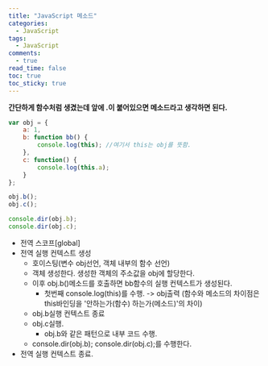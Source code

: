 ```yaml
---
title: "JavaScript 메소드"
categories:
  - JavaScript
tags:
  - JavaScript
comments:
  - true
read_time: false
toc: true
toc_sticky: true
---
```


__간단하게 함수처럼 생겼는데 앞에 .이 붙어있으면 메소드라고 생각하면 된다.__

```js
var obj = {
    a: 1,
    b: function bb() {
        console.log(this); //여기서 this는 obj를 뜻함.
    },
    c: function() {
        console.log(this.a);
    } 
};

obj.b();
obj.c();

console.dir(obj.b);
console.dir(obj.c);
```

- 전역 스코프[global]
- 전역 실행 컨텍스트 생성
  - 호이스팅(변수 obj선언, 객체 내부의 함수 선언)
  - 객체 생성한다. 생성한 객체의 주소값을 obj에 할당한다.
  - 이후 obj.b()메소드를 호출하면 bb함수의 실행 컨텍스트가 생성된다.
    - 첫번째 console.log(this)를 수행. -> obj출력 (함수와 메소드의 차이점은 this바인딩을 '안하는가(함수) 하는가(메소드)'의 차이)
  - obj.b실행 컨텍스트 종료
  - obj.c실행.
    - obj.b와 같은 패턴으로 내부 코드 수행.
  - console.dir(obj.b); console.dir(obj.c);를 수행한다.
- 전역 실행 컨텍스트 종료.